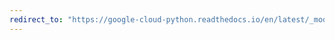 ```yaml
---
redirect_to: "https://google-cloud-python.readthedocs.io/en/latest/_modules/google/cloud/firestore_v1beta1/proto/write_pb2.html"
---
```

